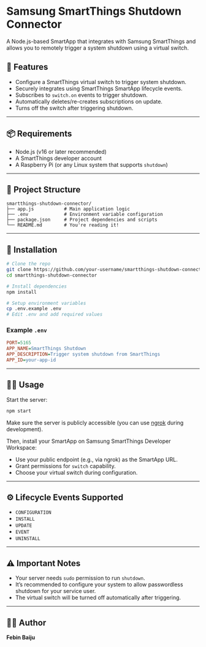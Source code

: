 # Samsung SmartThings Shutdown Connector

A Node.js-based SmartApp that integrates with Samsung SmartThings and allows you to remotely trigger a system shutdown using a virtual switch.

## 🚀 Features

* Configure a SmartThings virtual switch to trigger system shutdown.
* Securely integrates using SmartThings SmartApp lifecycle events.
* Subscribes to `switch.on` events to trigger shutdown.
* Automatically deletes/re-creates subscriptions on update.
* Turns off the switch after triggering shutdown.

---

## 📦 Requirements

* Node.js (v16 or later recommended)
* A SmartThings developer account
* A Raspberry Pi (or any Linux system that supports `shutdown`)

---

## 📁 Project Structure

```
smartthings-shutdown-connector/
├── app.js           # Main application logic
├── .env             # Environment variable configuration
├── package.json     # Project dependencies and scripts
└── README.md        # You're reading it!
```

---

## 🔧 Installation

```bash
# Clone the repo
git clone https://github.com/your-username/smartthings-shutdown-connector.git
cd smartthings-shutdown-connector

# Install dependencies
npm install

# Setup environment variables
cp .env.example .env
# Edit .env and add required values
```

### Example `.env`

```ini
PORT=5165
APP_NAME=SmartThings Shutdown
APP_DESCRIPTION=Trigger system shutdown from SmartThings
APP_ID=your-app-id
```

---

## 🏃‍♂️ Usage

Start the server:

```bash
npm start
```

Make sure the server is publicly accessible (you can use [ngrok](https://ngrok.com) during development).

Then, install your SmartApp on Samsung SmartThings Developer Workspace:

* Use your public endpoint (e.g., via ngrok) as the SmartApp URL.
* Grant permissions for `switch` capability.
* Choose your virtual switch during configuration.

---

## ⚙️ Lifecycle Events Supported

* `CONFIGURATION`
* `INSTALL`
* `UPDATE`
* `EVENT`
* `UNINSTALL`

---

## ⚠️ Important Notes

* Your server needs `sudo` permission to run `shutdown`.
* It’s recommended to configure your system to allow passwordless shutdown for your service user.
* The virtual switch will be turned off automatically after triggering.

---

## 👨‍💻 Author

**Febin Baiju**

